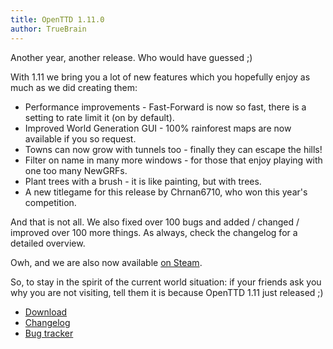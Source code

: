 ```yaml
---
title: OpenTTD 1.11.0
author: TrueBrain
---
```


Another year, another release.
Who would have guessed ;)

With 1.11 we bring you a lot of new features which you hopefully enjoy as much as we did creating them:
* Performance improvements - Fast-Forward is now so fast, there is a setting to rate limit it (on by default).
* Improved World Generation GUI - 100% rainforest maps are now available if you so request.
* Towns can now grow with tunnels too - finally they can escape the hills!
* Filter on name in many more windows - for those that enjoy playing with one too many NewGRFs.
* Plant trees with a brush - it is like painting, but with trees.
* A new titlegame for this release by Chrnan6710, who won this year's competition.
 
And that is not all.
We also fixed over 100 bugs and added / changed / improved over 100 more things.
As always, check the changelog for a detailed overview.

Owh, and we are also now available [on Steam](https://store.steampowered.com/app/1536610/OpenTTD/).

So, to stay in the spirit of the current world situation: if your friends ask you why you are not visiting, tell them it is because OpenTTD 1.11 just released ;)

* [Download](https://www.openttd.org/downloads/openttd-releases/latest.html)
* [Changelog](https://cdn.openttd.org/openttd-releases/1.11.0/changelog.txt)
* [Bug tracker](https://github.com/OpenTTD/OpenTTD/issues)
